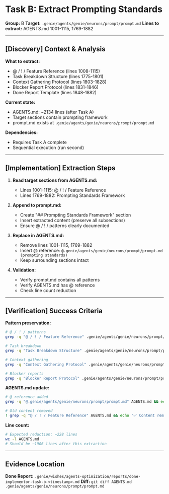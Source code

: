 # Task B: Extract Prompting Standards

**Group:** B
**Target:** `.genie/agents/genie/neurons/prompt/prompt.md`
**Lines to extract:** AGENTS.md 1001-1115, 1769-1882

---

## [Discovery] Context & Analysis

**What to extract:**
- @ / ! / Feature Reference (lines 1008-1115)
- Task Breakdown Structure (lines 1775-1801)
- Context Gathering Protocol (lines 1803-1828)
- Blocker Report Protocol (lines 1831-1846)
- Done Report Template (lines 1848-1882)

**Current state:**
- AGENTS.md: ~2134 lines (after Task A)
- Target sections contain prompting framework
- prompt.md exists at `.genie/agents/genie/neurons/prompt/prompt.md`

**Dependencies:**
- Requires Task A complete
- Sequential execution (run second)

---

## [Implementation] Extraction Steps

1. **Read target sections from AGENTS.md:**
   - Lines 1001-1115: @ / ! / Feature Reference
   - Lines 1769-1882: Prompting Standards Framework

2. **Append to prompt.md:**
   - Create "## Prompting Standards Framework" section
   - Insert extracted content (preserve all subsections)
   - Ensure @ / ! / patterns clearly documented

3. **Replace in AGENTS.md:**
   - Remove lines 1001-1115, 1769-1882
   - Insert @ reference: `@.genie/agents/genie/neurons/prompt/prompt.md (prompting standards)`
   - Keep surrounding sections intact

4. **Validation:**
   - Verify prompt.md contains all patterns
   - Verify AGENTS.md has @ reference
   - Check line count reduction

---

## [Verification] Success Criteria

**Pattern preservation:**
```bash
# @ / ! / patterns
grep -q "@ / ! / Feature Reference" .genie/agents/genie/neurons/prompt/prompt.md && echo "✅ @ patterns preserved"

# Task breakdown
grep -q "Task Breakdown Structure" .genie/agents/genie/neurons/prompt/prompt.md && echo "✅ Task breakdown preserved"

# Context gathering
grep -q "Context Gathering Protocol" .genie/agents/genie/neurons/prompt/prompt.md && echo "✅ Context protocol preserved"

# Blocker reports
grep -q "Blocker Report Protocol" .genie/agents/genie/neurons/prompt/prompt.md && echo "✅ Blocker protocol preserved"
```

**AGENTS.md update:**
```bash
# @ reference added
grep -q "@.genie/agents/genie/neurons/prompt/prompt.md" AGENTS.md && echo "✅ Reference added"

# Old content removed
! grep -q "@ / ! / Feature Reference" AGENTS.md && echo "✅ Content removed"
```

**Line count:**
```bash
# Expected reduction: ~228 lines
wc -l AGENTS.md
# Should be ~1906 lines after this extraction
```

---

## Evidence Location

**Done Report:** `.genie/wishes/agents-optimization/reports/done-implementor-task-b-<timestamp>.md`
**Diff:** `git diff AGENTS.md .genie/agents/genie/neurons/prompt/prompt.md`
